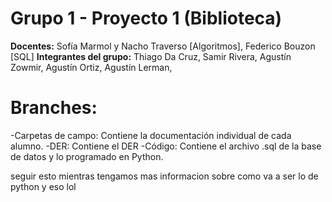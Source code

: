 # Grupo 1 - Proyecto 1 (Biblioteca)

**Docentes:** Sofía Marmol y Nacho Traverso [Algoritmos], Federico Bouzon [SQL]
**Integrantes del grupo:** Thiago Da Cruz, Samir Rivera, Agustín Zowmir, Agustín Ortiz, Agustín Lerman, 

# Branches:

-Carpetas de campo: Contiene la documentación individual de cada alumno.
-DER: Contiene el DER
-Código: Contiene el archivo .sql de la base de datos y lo programado en Python.

seguir esto mientras tengamos mas informacion sobre como va a ser lo de python y eso lol
